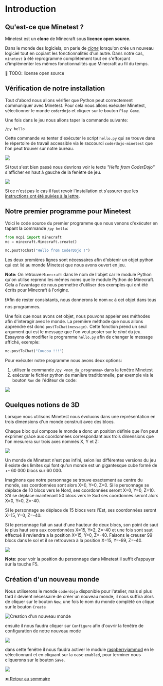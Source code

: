 # Introduction

## Qu'est-ce que Minetest ?

Minetest est un **clone** de Minecraft sous **licence open source**.

Dans le monde des logiciels, on parle de
*[clone](https://fr.wikipedia.org/wiki/Clone_%28informatique%29)*
lorsqu'on crée un nouveau logiciel tout en copiant les fonctionnalités d'un
autre. Dans notre cas, `minetest` à été reprogrammé complètement tout en
s'efforçant d'implémenter les mêmes fonctionnalités que Minecraft au fil
du temps.

:bell: TODO: license open source


## Vérification de notre installation

Tout d'abord nous allons vérifier que Python peut correctement communiquer
avec Minetest. Pour cela nous allons exécuter Minetest, sélectionner le
monde `coderdojo` et cliquer sur le bouton `Play Game`.

Une fois dans le jeu nous allons taper la commande suivante:

    /py hello

Cette commande va tenter d'exécuter le script `hello.py` qui se trouve dans
le répertoire de travail accessible via le raccourci `coderdojo-minetest`
que l'on peut trouver sur notre bureau.

![](https://i.imgur.com/BXrJUUR.png)

Si tout s'est bien passé nous devrions voir le texte *"Hello from CoderDojo"*
s'afficher en haut à gauche de la fenêtre de jeu.

![](https://i.imgur.com/0LTTqH5.png)

Si ce n'est pas le cas il faut revoir l'installation et s'assurer que les
[instructions ont été suivies à la lettre](https://github.com/amigrave/coderdojo-minetest#installation).


## Notre premier programme pour Minetest

Voici le code source du premier programme que nous venons d'exécuter en
tapant la commande `/py hello`:

```python
from mcpi import minecraft
mc = minecraft.Minecraft.create()

mc.postToChat("Hello from CoderDojo !")
```

Les deux premières lignes sont nécessaires afin d'obtenir un objet python
qui est lié au monde Minetest que nous avons ouvert en jeu.

**Note:**  On retrouve `Minecraft` dans le nom de l'objet car le module
Python qu'on utilise reprend les mêmes noms que le module Python de Minecraft.
Cela a l'avantage de nous permettre d'utiliser des exemples qui ont été écrits
pour Minecraft à l'origine.

❗Afin de rester consistants, nous donnerons le nom `mc` à cet objet dans tous
nos programmes.

Une fois que nous avons cet objet, nous pouvons appeler ses méthodes afin
d'interagir avec le monde. La première méthode que nous allons apprendre est
donc `postToChat(message)`. Cette fonction prend un seul argument qui est le
message que l'on veut poster sur le *chat* du jeu. Essayons de modifier le
programme `hello.py` afin de changer le message affiché, exemple:

```python
mc.postToChat("Coucou !!!")
```

Pour exécuter notre programme nous avons deux options:

1. utiliser la commande `/py <nom_du_programme>` dans la fenêtre Minetest
2. exécuter le fichier python de manière traditionnelle, par exemple via
   le bouton `Run` de l'éditeur de code:

![](https://i.imgur.com/fqaZJQX.png)

## Quelques notions de 3D

Lorsque nous utilisons Minetest nous évoluons dans une représentation en
trois dimensions d'un monde construit avec des blocs.

Chaque bloc qui compose le monde a donc un position définie que l'on peut
exprimer grâce aux coordonnées correspondant aux trois dimensions que l'on
mesurera sur trois axes nommés X, Y et Z:

![](https://i.imgur.com/UJ9VOC2.png)

Un monde de Minetest n'est pas infini, selon les différentes versions du jeu
il existe des limites qui font qu'un monde est un gigantesque cube formé
de +- 60 000 blocs sur 60 000.

Imaginons que notre personnage se trouve exactement au centre du monde, ses
coordonnées sont alors X=0, Y=0, Z=0. Si le personnage se déplace de 10 blocs
vers le Nord, ses coordonnées seront X=0, Y=0, Z=10. S'il se déplace
maintenant 50 blocs vers le Sud ses coordonnés seront alors X=0, Y=0, Z=-40.

Si le personnage se déplace de 15 blocs vers l'Est, ses coordonnées seront
X=15, Y=0, Z=-40.

Si le personnage fait un saut d'une hauteur de deux blocs, son point de saut
le plus haut sera aux coordonnées X=15, Y=2, Z=-40 et une fois sont saut
effectué il reviendra a la position X=15, Y=0, Z=-40. Faisons le creuser 99
blocs dans le sol et il se retrouvera à la position X=15, Y=-99, Z=-40.

![](https://i.imgur.com/H4xJycr.png)

**Note:** pour voir la position du personnage dans Minetest il suffit d'appuyer sur
la touche <key>F5</key>.


## Création d'un nouveau monde

Nous utiliserons le monde `coderdojo` disponible pour l'atelier, mais si plus
tard il devient nécessaire de créer un nouveau monde, il nous suffira alors de
cliquer sur le bouton ``New``, une fois le nom du monde complété on clique
sur le bouton ``Create``

![Creation d'un nouveau monde](https://i.imgur.com/HIYGR2i.png)


ensuite il nous faudra cliquer sur `Configure` afin d'ouvrir la fenêtre de
configuration de notre nouveau mode

![](https://i.imgur.com/ZOgUM79.png)

dans cette fenêtre il nous faudra activer le module
[raspberryjammod](https://github.com/arpruss/raspberryjammod-minetest)
en le sélectionnant et en cliquant sur la case `enabled`, pour terminer nous
cliquerons sur le bouton `Save`.

![](https://i.imgur.com/wEQVweK.png)


[⬅️ Retour au sommaire](../)
